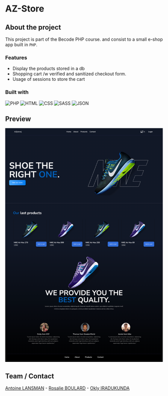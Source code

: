 # AZ-Store

## About the project

This project is part of the Becode PHP course.
and consist to a small e-shop app built in `PHP`.

### Features

- Display the products stored in a db
- Shopping cart /w verified and sanitized checkout form.
- Usage of sessions to store the cart

### Built with

![PHP](https://img.shields.io/badge/PHP-777BB4?style=for-the-badge&logo=php&logoColor=white)
![HTML](https://img.shields.io/badge/HTML5-E34F26?style=for-the-badge&logo=html5&logoColor=white)
![CSS](https://img.shields.io/badge/CSS3-1572B6?style=for-the-badge&logo=css3&logoColor=white)
![SASS](https://img.shields.io/badge/Sass-CC6699?style=for-the-badge&logo=sass&logoColor=white)
![JSON](https://img.shields.io/badge/json-5E5C5C?style=for-the-badge&logo=json&logoColor=white)

## Preview

![desktopUI_preview](/assets/img/preview.png)

## Team / Contact

[Antoine LANSMAN](https://github.com/antoinel74) -
[Rosalie BOULARD](https://github.com/RosaBld) -
[Okly IRADUKUNDA](https://github.com/Okly2023)
